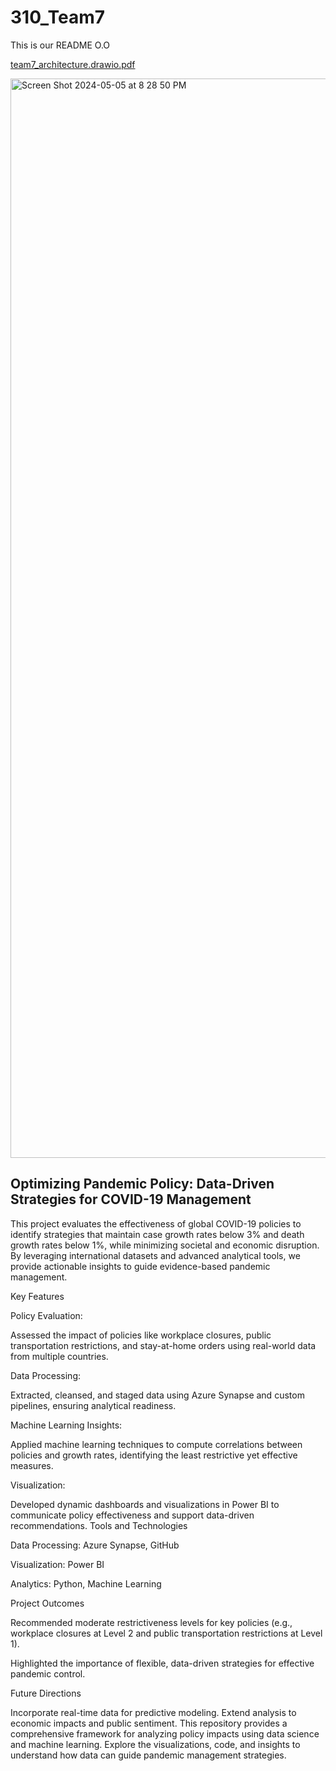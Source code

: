 # 310_Team7
This is our README O.O

[team7_architecture.drawio.pdf](https://github.com/smileyfish4/310_Team7/files/15215024/team7_architecture.drawio.pdf)


<img width="1727" alt="Screen Shot 2024-05-05 at 8 28 50 PM" src="https://github.com/smileyfish4/310_Team7/assets/144256768/e8dd9979-1fb1-4a06-833d-2fa3c2b786da">

## Optimizing Pandemic Policy: Data-Driven Strategies for COVID-19 Management

This project evaluates the effectiveness of global COVID-19 policies to identify strategies that maintain case growth rates below 3% and death growth rates below 1%, while minimizing societal and economic disruption. By leveraging international datasets and advanced analytical tools, we provide actionable insights to guide evidence-based pandemic management.

Key Features

Policy Evaluation:

Assessed the impact of policies like workplace closures, public transportation restrictions, and stay-at-home orders using real-world data from multiple countries.

Data Processing:

Extracted, cleansed, and staged data using Azure Synapse and custom pipelines, ensuring analytical readiness.

Machine Learning Insights:

Applied machine learning techniques to compute correlations between policies and growth rates, identifying the least restrictive yet effective measures.

Visualization:

Developed dynamic dashboards and visualizations in Power BI to communicate policy effectiveness and support data-driven recommendations.
Tools and Technologies

Data Processing: Azure Synapse, GitHub

Visualization: Power BI

Analytics: Python, Machine Learning

Project Outcomes

Recommended moderate restrictiveness levels for key policies (e.g., workplace closures at Level 2 and public transportation restrictions at Level 1).

Highlighted the importance of flexible, data-driven strategies for effective pandemic control.

Future Directions

Incorporate real-time data for predictive modeling.
Extend analysis to economic impacts and public sentiment.
This repository provides a comprehensive framework for analyzing policy impacts using data science and machine learning. Explore the visualizations, code, and insights to understand how data can guide pandemic management strategies.

